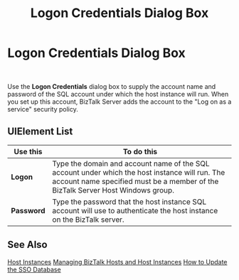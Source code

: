 ﻿---
title: Logon Credentials Dialog Box
TOCTitle: Logon Credentials Dialog Box
ms:assetid: 3a96bd80-3959-456c-b3a3-aa3ffc1a9857
ms:mtpsurl: https://msdn.microsoft.com/library/Aa559652(v=BTS.80)
ms:contentKeyID: 51527432
ms.date: 08/30/2017
mtps_version: v=BTS.80
f1_keywords:
- bts10.admin.hostinstance.properties.general.logon
---

# Logon Credentials Dialog Box

 

Use the **Logon Credentials** dialog box to supply the account name and password of the SQL account under which the host instance will run. When you set up this account, BizTalk Server adds the account to the "Log on as a service" security policy.

## UIElement List

<table>
<thead>
<tr class="header">
<th>Use this</th>
<th>To do this</th>
</tr>
</thead>
<tbody>
<tr class="odd">
<td><strong>Logon</strong></td>
<td>Type the domain and account name of the SQL account under which the host instance will run. The account name specified must be a member of the BizTalk Server Host Windows group.</td>
</tr>
<tr class="even">
<td><strong>Password</strong></td>
<td>Type the password that the host instance SQL account will use to authenticate the host instance on the BizTalk server.</td>
</tr>
</tbody>
</table>


## See Also

[Host Instances](https://msdn.microsoft.com/library/aa560673\(v=bts.80\))  
[Managing BizTalk Hosts and Host Instances](https://msdn.microsoft.com/library/aa561042\(v=bts.80\))  
[How to Update the SSO Database](https://msdn.microsoft.com/library/aa559867\(v=bts.80\))

